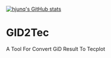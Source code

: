 [![hjunq's GitHub stats](https://github-readme-stats.vercel.app/api?username=hjunqq&count_private=true)](https://github.com/anuraghazra/github-readme-stats)
# GID2Tec
A Tool For Convert GiD Result To Tecplot 
